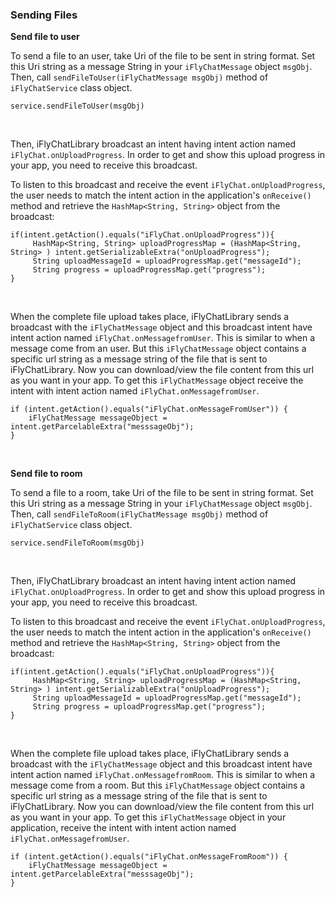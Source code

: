 ### Sending Files
**Send file to user**

To send a file to an user, take Uri of the file to be sent in string format. Set this Uri string as a message String in your `iFlyChatMessage` object `msgObj`. Then, call `sendFileToUser(iFlyChatMessage msgObj)` method of `iFlyChatService` class object.

```
service.sendFileToUser(msgObj)
```
<br>

Then, iFlyChatLibrary broadcast an intent having intent action named `iFlyChat.onUploadProgress`. In order to get and show this upload progress in your app, you need to receive this broadcast.

To listen to this broadcast and receive the event `iFlyChat.onUploadProgress`, the user needs to match the intent action in the application's `onReceive()` method and retrieve the `HashMap<String, String>` object from the broadcast:

```
if(intent.getAction().equals("iFlyChat.onUploadProgress")){
     HashMap<String, String> uploadProgressMap = (HashMap<String, String> ) intent.getSerializableExtra("onUploadProgress");
     String uploadMessageId = uploadProgressMap.get("messageId");
     String progress = uploadProgressMap.get("progress");
}
```
<br>

When the complete file upload takes place, iFlyChatLibrary sends a broadcast with the `iFlyChatMessage` object and this broadcast intent have intent action named `iFlyChat.onMessagefromUser`. This is similar to when a message come from an user. But this `iFlyChatMessage` object contains a specific url string as a message string of the file that is sent to iFlyChatLibrary. Now you can download/view the file content from this url as you want in your app. To get this `iFlyChatMessage` object receive the intent with intent action named `iFlyChat.onMessagefromUser`.

```
if (intent.getAction().equals("iFlyChat.onMessageFromUser")) {
    iFlyChatMessage messageObject = intent.getParcelableExtra("messsageObj");
}
```
<br>

**Send file to room**

To send a file to a room, take Uri of the file to be sent in string format. Set this Uri string as a message String in your `iFlyChatMessage` object `msgObj`. Then, call `sendFileToRoom(iFlyChatMessage msgObj)` method of `iFlyChatService` class object.

```
service.sendFileToRoom(msgObj)
```
<br>

Then, iFlyChatLibrary broadcast an intent having intent action named `iFlyChat.onUploadProgress`. In order to get and show this upload progress in your app, you need to receive this broadcast.

To listen to this broadcast and receive the event `iFlyChat.onUploadProgress`, the user needs to match the intent action in the application's `onReceive()` method and retrieve the `HashMap<String, String>` object from the broadcast:

```
if(intent.getAction().equals("iFlyChat.onUploadProgress")){
     HashMap<String, String> uploadProgressMap = (HashMap<String, String> ) intent.getSerializableExtra("onUploadProgress");
     String uploadMessageId = uploadProgressMap.get("messageId");
     String progress = uploadProgressMap.get("progress");
}
```
<br>

When the complete file upload takes place, iFlyChatLibrary sends a broadcast with the `iFlyChatMessage` object and this broadcast intent have intent action named `iFlyChat.onMessagefromRoom`. This is similar to when a message come from a room. But this `iFlyChatMessage` object contains a specific url string as a message string of the file that is sent to iFlyChatLibrary. Now you can download/view the file content from this url as you want in your app. To get this `iFlyChatMessage` object in your application, receive the intent with intent action named `iFlyChat.onMessagefromUser`.

```
if (intent.getAction().equals("iFlyChat.onMessageFromRoom")) {
    iFlyChatMessage messageObject = intent.getParcelableExtra("messsageObj");
}
```
